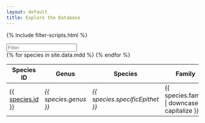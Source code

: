 ```yaml
---
layout: default
title: Explore the Database
---
```


{% include filter-scripts.html %}

<script>window.addEventListener('load', goPermalink)</script>

<div class="container text-center">
<div class="row align-items-center justify-content-center">
<div class="col-auto my-2">
<input class="form-control form-control-lg" type="search" id="searchTerm" placeholder="Filter">
</div>
</div>
<div class="row align-items-center justify-content-center">
<div class="col">
<div class="table-responsive-md">
<table class="table table-striped table-bordered" id="fullTable">
    <thead class="table-dark">
    <tr class="table-header-row">
        <th class="taxa-sticky-header">Species ID</th>
        <th class="taxa-sticky-header">Genus</th>
        <th class="taxa-sticky-header">Species</th>
        <th class="taxa-sticky-header">Family</th>
        <th class="taxa-sticky-header">Order</th>
    </tr>
    </thead>
    <tbody>
        {% for species in site.data.mdd %}
            <tr>
            <td><a href="taxon/{{ species.id }}">{{ species.id }}</a></td>
            <td><i>{{ species.genus }}</i></td>
            <td><i>{{ species.specificEpithet }}</i></td>
            <td>{{ species.family | downcase | capitalize }}</td>
            <td>{{ species.order | downcase | capitalize }}</td>
            <td style="display: none">{{ species.sciName }}</td>
            <td style="display: none">{{ species.mainCommonName }}</td>
            </tr>
        {% endfor %}
    </tbody>
</table>
</div>
</div>
<script>document.querySelector('#searchTerm').addEventListener('keyup', filterFunc, false);</script>
<script>document.addEventListener('load', filterFunc, false)</script>
